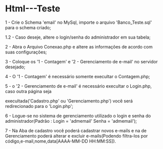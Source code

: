 # Html---Teste

1 - Crie o Schema 'email' no MySql, importe o arquivo 'Banco_Teste.sql' para o schema criado;

1.2 - Caso deseje, altere o login/senha do administrador em sua tabela;

2 - Abra o Arquivo Conexao.php e altere as informações de acordo com suas configurações;

3 - Coloque os  '1 - Contagem' e '2 - Gerenciamento de e-mail' no servidor desejado;

4 - O '1 - Contagem' é necessário somente execultar o Contagem.php;

5 - o '2 - Gerenciamento de e-mail' é necessário execultar o Login.php, caso outra página seja 

execultada('Cadastro.php' ou 'Gerenciamento.php') você será redirecionado para o 'Login.php';

6 - Logue-se no sistema de gerenciamento utilizado o login e senha do administrador(Padrão : Login = 'admemail' Senha = 'admemail');

7 - Na Aba de cadastro você poderá cadastrar novos e-mails e na de Gerenciamento poderá alterar e excluir 
e-mails(Podendo filtra-los por código,e-mail,nome,data[AAAA-MM-DD HH:MM:SS]).
